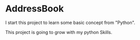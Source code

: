 # AddressBook

I start this project to learn some basic concept from \"Python"\.

This project is going to grow with my python Skills.